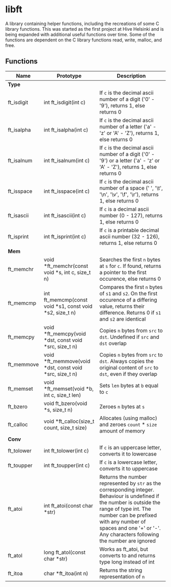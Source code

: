 # libft

A library containing helper functions, including the recreations of some C library functions. This was started as the first project at Hive Helsinki and is being expanded with additional useful functions over time. Some of the functions are dependent on the C library functions read, write, malloc, and free.

## Functions

| Name | Prototype | Description |
| ---- | --- | --- |
| **Type** | | |
| ft_isdigit | int	ft_isdigit(int c) | If `c` is the decimal ascii number of a digit ('0' - '9'), returns 1, else returns 0 |
| ft_isalpha | int	ft_isalpha(int c) | If `c` is the decimal ascii number of a letter ('a' - 'z' or 'A' - 'Z'), returns 1, else returns 0 |
| ft_isalnum | int	ft_isalnum(int c) | If `c` is the decimal ascii number of a digit ('0' - '9') or a letter ('a' - 'z' or 'A' - 'Z'), returns 1, else returns 0 |
| ft_isspace | int	ft_isspace(int c) | If `c` is the decimal ascii number of a space (' ', '\t', '\n', '\v', '\f', '\r'), returns 1, else returns 0 |
| ft_isascii | int	ft_isascii(int c) | If `c` is a decimal ascii number (0 - 127), returns 1, else returns 0 |
| ft_isprint | int	ft_isprint(int c) | If `c` is a printable decimal ascii number (32 - 126), returns 1, else returns 0 |
| **Mem** | | |
| ft_memchr | void	*ft_memchr(const void *s, int c, size_t n) | Searches the first `n` bytes at `s` for `c`. If found, returns a pointer to the first occurence, else returns 0 |
| ft_memcmp | int	ft_memcmp(const void *s1, const void *s2, size_t n) | Compares the first `n` bytes of `s1` and `s2`. On the first occurence of a differing value, returns their difference. Returns 0 if `s1` and `s2` are identical |
| ft_memcpy | void	*ft_memcpy(void *dst, const void *src, size_t n) | Copies `n` bytes from `src` to `dst`. Undefined if `src` and `dst` overlap |
| ft_memmove | void	*ft_memmove(void *dst, const void *src, size_t n) | Copies `n` bytes from `src` to `dst`. Always copies the original content of `src` to `dst`, even if they overlap |
| ft_memset | void	*ft_memset(void *b, int c, size_t len) | Sets `len` bytes at `b` equal to `c` |
| ft_bzero | void	ft_bzero(void *s, size_t n) | Zeroes `n` bytes at `s` |
| ft_calloc | void	*ft_calloc(size_t count, size_t size) | Allocates (using malloc) and zeroes `count` * `size` amount of memory |
| **Conv** | | |
| ft_tolower | int	ft_tolower(int c) | If `c` is an uppercase letter, converts it to lowercase |
| ft_toupper | int	ft_toupper(int c) | If `c` is a lowercase letter, converts it to uppercase |
| ft_atoi | int	ft_atoi(const char *str) | Returns the number represented by `str` as the corresponding integer. Behaviour is undefined if the number is outside the range of type int. The number can be prefixed with any number of spaces and one '+' or '-'. Any characters following the number are ignored |
| ft_atol | long	ft_atol(const char *str) |  Works as ft_atoi, but converts to and returns type long instead of int |
| ft_itoa | char	*ft_itoa(int n) | Returns the string representation of `n` |

